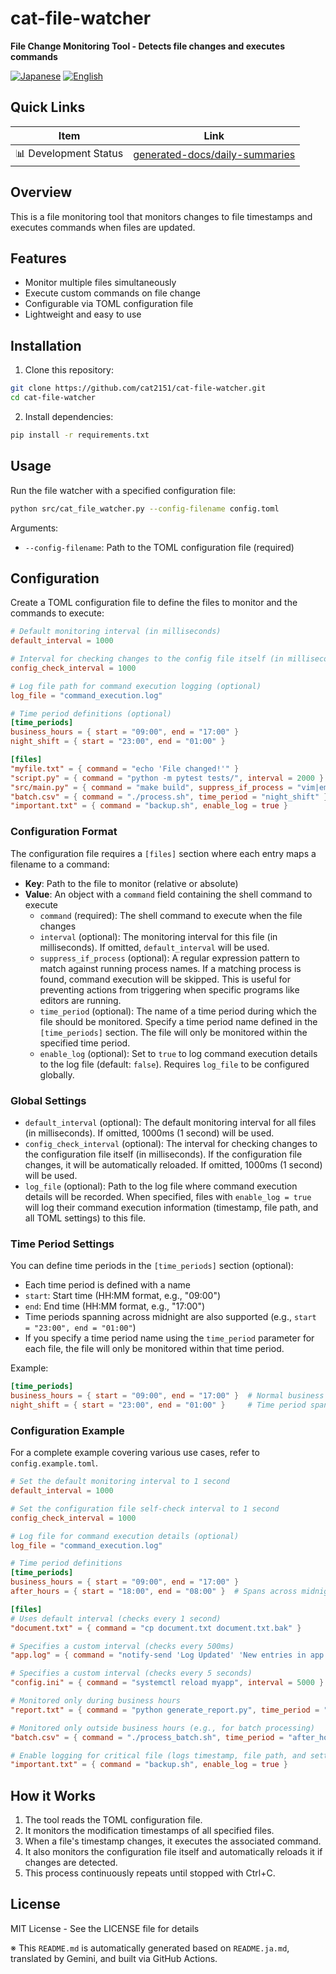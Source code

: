 # cat-file-watcher

**File Change Monitoring Tool - Detects file changes and executes commands**

<p align="left">
  <a href="README.ja.md"><img src="https://img.shields.io/badge/🇯🇵-Japanese-red.svg" alt="Japanese"></a>
  <a href="README.md"><img src="https://img.shields.io/badge/🇺🇸-English-blue.svg" alt="English"></a>
</p>

## Quick Links
| Item | Link |
|------|--------|
| 📊 Development Status | [generated-docs/daily-summaries](generated-docs/daily-summaries) |

## Overview

This is a file monitoring tool that monitors changes to file timestamps and executes commands when files are updated.

## Features

- Monitor multiple files simultaneously
- Execute custom commands on file change
- Configurable via TOML configuration file
- Lightweight and easy to use

## Installation

1. Clone this repository:
```bash
git clone https://github.com/cat2151/cat-file-watcher.git
cd cat-file-watcher
```

2. Install dependencies:
```bash
pip install -r requirements.txt
```

## Usage

Run the file watcher with a specified configuration file:

```bash
python src/cat_file_watcher.py --config-filename config.toml
```

Arguments:
- `--config-filename`: Path to the TOML configuration file (required)

## Configuration

Create a TOML configuration file to define the files to monitor and the commands to execute:

```toml
# Default monitoring interval (in milliseconds)
default_interval = 1000

# Interval for checking changes to the config file itself (in milliseconds)
config_check_interval = 1000

# Log file path for command execution logging (optional)
log_file = "command_execution.log"

# Time period definitions (optional)
[time_periods]
business_hours = { start = "09:00", end = "17:00" }
night_shift = { start = "23:00", end = "01:00" }

[files]
"myfile.txt" = { command = "echo 'File changed!'" }
"script.py" = { command = "python -m pytest tests/", interval = 2000 }
"src/main.py" = { command = "make build", suppress_if_process = "vim|emacs|code" }
"batch.csv" = { command = "./process.sh", time_period = "night_shift" }
"important.txt" = { command = "backup.sh", enable_log = true }
```

### Configuration Format

The configuration file requires a `[files]` section where each entry maps a filename to a command:

- **Key**: Path to the file to monitor (relative or absolute)
- **Value**: An object with a `command` field containing the shell command to execute
  - `command` (required): The shell command to execute when the file changes
  - `interval` (optional): The monitoring interval for this file (in milliseconds). If omitted, `default_interval` will be used.
  - `suppress_if_process` (optional): A regular expression pattern to match against running process names. If a matching process is found, command execution will be skipped. This is useful for preventing actions from triggering when specific programs like editors are running.
  - `time_period` (optional): The name of a time period during which the file should be monitored. Specify a time period name defined in the `[time_periods]` section. The file will only be monitored within the specified time period.
  - `enable_log` (optional): Set to `true` to log command execution details to the log file (default: `false`). Requires `log_file` to be configured globally.

### Global Settings

- `default_interval` (optional): The default monitoring interval for all files (in milliseconds). If omitted, 1000ms (1 second) will be used.
- `config_check_interval` (optional): The interval for checking changes to the configuration file itself (in milliseconds). If the configuration file changes, it will be automatically reloaded. If omitted, 1000ms (1 second) will be used.
- `log_file` (optional): Path to the log file where command execution details will be recorded. When specified, files with `enable_log = true` will log their command execution information (timestamp, file path, and all TOML settings) to this file.

### Time Period Settings

You can define time periods in the `[time_periods]` section (optional):

- Each time period is defined with a name
- `start`: Start time (HH:MM format, e.g., "09:00")
- `end`: End time (HH:MM format, e.g., "17:00")
- Time periods spanning across midnight are also supported (e.g., `start = "23:00", end = "01:00"`)
- If you specify a time period name using the `time_period` parameter for each file, the file will only be monitored within that time period.

Example:
```toml
[time_periods]
business_hours = { start = "09:00", end = "17:00" }  # Normal business hours
night_shift = { start = "23:00", end = "01:00" }     # Time period spanning midnight
```

### Configuration Example

For a complete example covering various use cases, refer to `config.example.toml`.

```toml
# Set the default monitoring interval to 1 second
default_interval = 1000

# Set the configuration file self-check interval to 1 second
config_check_interval = 1000

# Log file for command execution details (optional)
log_file = "command_execution.log"

# Time period definitions
[time_periods]
business_hours = { start = "09:00", end = "17:00" }
after_hours = { start = "18:00", end = "08:00" }  # Spans across midnight

[files]
# Uses default interval (checks every 1 second)
"document.txt" = { command = "cp document.txt document.txt.bak" }

# Specifies a custom interval (checks every 500ms)
"app.log" = { command = "notify-send 'Log Updated' 'New entries in app.log'", interval = 500 }

# Specifies a custom interval (checks every 5 seconds)
"config.ini" = { command = "systemctl reload myapp", interval = 5000 }

# Monitored only during business hours
"report.txt" = { command = "python generate_report.py", time_period = "business_hours" }

# Monitored only outside business hours (e.g., for batch processing)
"batch.csv" = { command = "./process_batch.sh", time_period = "after_hours" }

# Enable logging for critical file (logs timestamp, file path, and settings)
"important.txt" = { command = "backup.sh", enable_log = true }
```

## How it Works

1. The tool reads the TOML configuration file.
2. It monitors the modification timestamps of all specified files.
3. When a file's timestamp changes, it executes the associated command.
4. It also monitors the configuration file itself and automatically reloads it if changes are detected.
5. This process continuously repeats until stopped with Ctrl+C.

## License

MIT License - See the LICENSE file for details

※ This `README.md` is automatically generated based on `README.ja.md`, translated by Gemini, and built via GitHub Actions.